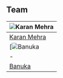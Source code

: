 

## Team
![Karan Mehra](https://avatars0.githubusercontent.com/u/62024355?s=460&u=f88fbe1d64c444b6d1923b411cf7251482304a4e&v=4) |
-|
[Karan Mehra](https://karanmehra7107.github.io/My-Portfolio/index.html) |)
[![Banuka](https://avatars1.githubusercontent.com/u/11611854?s=460&u=8ac41b9cca810551fee4da13f94873a0976f9bb7&v=4) |
-|
[Banuka](https://github.com/banukaknight) |)
